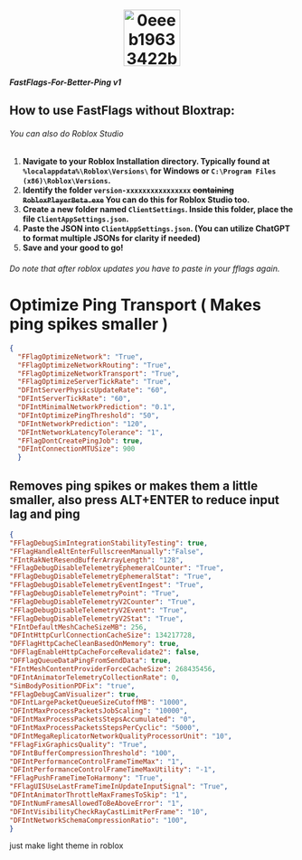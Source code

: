 <h1 align="center"><img src="https://github.com/DestrupTORA/RobloxPingReloader/assets/157624868/92fa1b1b-d5a9-4391-a063-e5aa85afabf2" alt="0eeeb19633422b1241f4306419a0f15f39d58de9" width="100">
  
  
  
##### FastFlags-For-Better-Ping v1
## How to use FastFlags without Bloxtrap:
###### You can also do Roblox Studio
1. **Navigate to your Roblox Installation directory. Typically found at `%localappdata%\Roblox\Versions\` for Windows or `C:\Program Files (x86)\Roblox\Versions`.**
2. **Identify the folder `version-xxxxxxxxxxxxxxxx` ~~containing `RobloxPlayerBeta.exe`~~ You can do this for Roblox Studio too.**
3. **Create a new folder named `ClientSettings`. Inside this folder, place the file `ClientAppSettings.json`.**
4. **Paste the JSON into `ClientAppSettings.json`. (You can utilize ChatGPT to format multiple JSONs for clarity if needed)**
5. **Save and your good to go!**
###### Do note that after roblox updates you have to paste in your fflags again.
# Optimize Ping Transport ( Makes ping spikes smaller )
```json
{
  "FFlagOptimizeNetwork": "True",
  "FFlagOptimizeNetworkRouting": "True",
  "FFlagOptimizeNetworkTransport": "True",
  "FFlagOptimizeServerTickRate": "True",
  "DFIntServerPhysicsUpdateRate": "60",
  "DFIntServerTickRate": "60",
  "DFIntMinimalNetworkPrediction": "0.1",
  "DFIntOptimizePingThreshold": "50",
  "DFIntNetworkPrediction": "120",
  "DFIntNetworkLatencyTolerance": "1",
  "FFlagDontCreatePingJob": true,
  "DFIntConnectionMTUSize": 900
  }
```
## Removes ping spikes or makes them a little smaller, also press ALT+ENTER to reduce input lag and ping
```json
{
"FFlagDebugSimIntegrationStabilityTesting": true,
"FFlagHandleAltEnterFullscreenManually":"False",
"FIntRakNetResendBufferArrayLength": "128",
"FFlagDebugDisableTelemetryEphemeralCounter": "True",
"FFlagDebugDisableTelemetryEphemeralStat": "True",
"FFlagDebugDisableTelemetryEventIngest": "True",
"FFlagDebugDisableTelemetryPoint": "True",
"FFlagDebugDisableTelemetryV2Counter": "True",
"FFlagDebugDisableTelemetryV2Event": "True",
"FFlagDebugDisableTelemetryV2Stat": "True",
"FIntDefaultMeshCacheSizeMB": 256,
"DFIntHttpCurlConnectionCacheSize": 134217728,
"DFFlagHttpCacheCleanBasedOnMemory": true,  
"DFFlagEnableHttpCacheForceRevalidate2": false,
"DFFlagQueueDataPingFromSendData": true,
"FIntMeshContentProviderForceCacheSize": 268435456,
"DFIntAnimatorTelemetryCollectionRate": 0,
"SimBodyPositionPDFix": "true",
"FFlagDebugCamVisualizer": true,
"DFIntLargePacketQueueSizeCutoffMB": "1000",
"DFIntMaxProcessPacketsJobScaling": "10000",
"DFIntMaxProcessPacketsStepsAccumulated": "0",
"DFIntMaxProcessPacketsStepsPerCyclic": "5000",
"DFIntMegaReplicatorNetworkQualityProcessorUnit": "10",
"FFlagFixGraphicsQuality": "True",
"DFIntBufferCompressionThreshold": "100",
"DFIntPerformanceControlFrameTimeMax": "1",
"DFIntPerformanceControlFrameTimeMaxUtility": "-1",
"FFlagPushFrameTimeToHarmony": "True",
"FFlagUISUseLastFrameTimeInUpdateInputSignal": "True",
"DFIntAnimatorThrottleMaxFramesToSkip": "1",
"DFIntNumFramesAllowedToBeAboveError": "1",
"DFIntVisibilityCheckRayCastLimitPerFrame": "10",
"DFIntNetworkSchemaCompressionRatio": "100",
}
```
just make light theme in roblox
